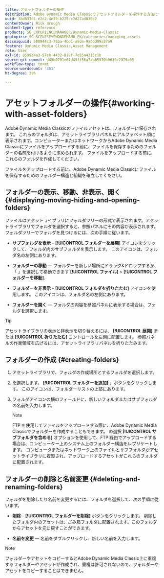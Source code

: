 ```yaml
---
title: アセットフォルダーの操作
description: Adobe Dynamic Media Classicでアセットフォルダーを操作する方法について説明します。
uuid: 3bd83701-e2c2-4e39-b225-c2d27ad836c2
contentOwner: Rick Brough
content-type: reference
products: SG_EXPERIENCEMANAGER/Dynamic-Media-Classic
geptopics: SG_SCENESEVENONDEMAND_PK/categories/managing_assets
discoiquuid: 588944c3-78ba-4bd1-a8da-9a6dd99a27a9
feature: Dynamic Media Classic,Asset Management
role: User
exl-id: 8599d4a3-57eb-4432-812f-7e55a4315c1b
source-git-commit: d43b0791e67d43ff56a7ab85570b9639c2375e05
workflow-type: tm+mt
source-wordcount: '451'
ht-degree: 39%

---
```


# アセットフォルダーの操作{#working-with-asset-folders}

Adobe Dynamic Media Classicのファイルアセットは、フォルダーに保存されます。 これらのフォルダは、アセットライブラリパネルにアルファベット順に表示されます。コンピューターまたはネットワークからAdobe Dynamic Media Classicにファイルをアップロードする前に、ファイルを保存するためのフォルダーの名前を付けるように求められます。 ファイルをアップロードする前に、これらのフォルダを作成してください。

ファイルをアップロードする前に、Adobe Dynamic Media Classicにファイルを保存するためのフォルダー構造と組織を確立してください。

## フォルダーの表示、移動、非表示、開く {#displaying-moving-hiding-and-opening-folders}

ファイルはアセットライブラリにフォルダツリーの形式で表示されます。アセットライブラリでフォルダを選択すると、参照パネルにその内容が表示されます。フォルダツリーでフォルダを見つけるには、次の手順に従います。

* **サブフォルダを表示** - **[!UICONTROL フォルダーを展開]** アイコンをクリックして、フォルダ内のサブフォルダを表示します。 このアイコンは、フォルダ名の左側にあります。

* **フォルダーの移動**  — フォルダーを新しい場所にドラッグ&amp;ドロップするか、「 」を選択して移動できます **[!UICONTROL ファイル]** > **[!UICONTROL フォルダーを移動]**.

* **フォルダーを非表示** - **[!UICONTROL フォルダを折りたたむ]** アイコンを使用します。 このアイコンは、フォルダ名の左側にあります。

* **フォルダーを開く**  — フォルダの内容を参照パネルに表示する場合は、フォルダを選択します。

>[!TIP]
>
>アセットライブラリの表示と非表示を切り替えるには、 **[!UICONTROL 展開]** または **[!UICONTROL 折りたたむ]** コントロールを左側に配置します。 参照パネルの作業領域を広げるには、アセットライブラリパネルを折りたたみます。

## フォルダーの作成 {#creating-folders}

1. アセットライブラリで、フォルダの作成場所とするフォルダを選択します。
1. を選択します。 **[!UICONTROL フォルダーを追加]** 」ボタンをクリックします。 このアイコンは、フォルダーリストの上部にあります。
1. フォルダアイコンの横のフィールドに、新しいフォルダまたはサブフォルダの名前を入力します。

   >[!NOTE]
   >
   >FTP を使用してファイルをアップロードする際に、Adobe Dynamic Media Classicでフォルダーを作成することもできます。 の選択 **[!UICONTROL サブフォルダを含める]** オプションを使用して、FTP 経由でアップロードする場合は、コンピューター上のシステム上のフォルダー構造をレプリケートします。 コンピュータまたはネットワーク上のファイルとサブフォルダがアセットライブラリに複製され、アップロードするアセットがこれらのフォルダに配置されます。

## フォルダーの削除と名前変更 {#deleting-and-renaming-folders}

フォルダを削除したり名前を変更するには、フォルダを選択して、次の手順に従います。

* **削除** - **[!UICONTROL フォルダーを削除]** ボタンをクリックします。 削除したフォルダ内のアセットは、ごみ箱フォルダに配置されます。このフォルダからアセットを元に戻すことができます。

* **名前を変更**  — 名前をダブルクリックし、新しい名前を入力します。

>[!NOTE]
>
>フォルダーやアセットをコピーするとAdobe Dynamic Media Classic上に重複するフォルダーやアセットが作成され、重複は許可されないので、フォルダーやアセットをコピーすることはできません。
